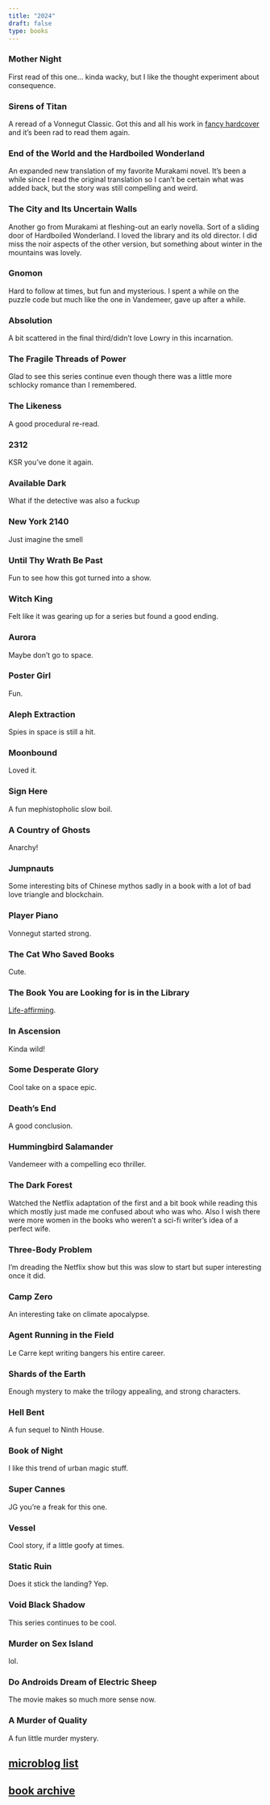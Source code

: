 ```yaml
--- 
title: "2024" 
draft: false 
type: books 
---
```


### Mother Night

First read of this one... kinda wacky, but I like the thought experiment about consequence.

### Sirens of Titan

A reread of a Vonnegut Classic. Got this and all his work in [fancy hardcover](https://amzn.to/4gVvsKS) and it’s been rad to read them again.

### End of the World and the Hardboiled Wonderland

An expanded new translation of my favorite Murakami novel. It’s been a while since I read the original translation so I can’t be certain what was added back, but the story was still compelling and weird.

### The City and Its Uncertain Walls

Another go from Murakami at fleshing-out an early novella. Sort of a sliding door of Hardboiled Wonderland. I loved the library and its old director. I did miss the noir aspects of the other version, but something about winter in the mountains was lovely. 

### Gnomon

Hard to follow at times, but fun and mysterious. I spent a while on the puzzle code but much like the one in Vandemeer, gave up after a while. 

### Absolution

A bit scattered in the final third/didn’t love Lowry in this incarnation.

### The Fragile Threads of Power

Glad to see this series continue even though there was a little more schlocky romance than I remembered. 

### The Likeness

A good procedural re-read.

### 2312

KSR you’ve done it again.

### Available Dark

What if the detective was also a fuckup

### New York 2140

Just imagine the smell

### Until Thy Wrath Be Past

Fun to see how this got turned into a show.

### Witch King

Felt like it was gearing up for a series but found a good ending.

### Aurora

Maybe don’t go to space.

### Poster Girl

Fun.

### Aleph Extraction

Spies in space is still a hit.

### Moonbound

Loved it.

### Sign Here

A fun mephistopholic slow boil. 

### A Country of Ghosts

Anarchy!

### Jumpnauts

Some interesting bits of Chinese mythos sadly in a book with a lot of bad love triangle and blockchain.

### Player Piano

Vonnegut started strong.

### The Cat Who Saved Books

Cute.

### The Book You are Looking for is in the Library

[Life-affirming](https://www.nytimes.com/2023/09/05/books/what-you-are-looking-for-is-in-the-library-michiko-aoyama.html).

### In Ascension

Kinda wild!

### Some Desperate Glory

Cool take on a space epic.

### Death’s End

A good conclusion.

### Hummingbird Salamander

Vandemeer with a compelling eco thriller.

### The Dark Forest

Watched the Netflix adaptation of the first and a bit book while reading this which mostly just made me confused about who was who. Also I wish there were more women in the books who weren’t a sci-fi writer’s idea of a perfect wife.

### Three-Body Problem

I’m dreading the Netflix show but this was slow to start but super interesting once it did.

### Camp Zero

An interesting take on climate apocalypse.

### Agent Running in the Field

Le Carre kept writing bangers his entire career.

### Shards of the Earth

Enough mystery to make the trilogy appealing, and strong characters.

### Hell Bent

A fun sequel to Ninth House.

### Book of Night

I like this trend of urban magic stuff.

### Super Cannes

JG you’re a freak for this one.

### Vessel

Cool story, if a little goofy at times.

### Static Ruin

Does it stick the landing? Yep.

### Void Black Shadow

This series continues to be cool.

### Murder on Sex Island

lol.

### Do Androids Dream of Electric Sheep

The movie makes so much more sense now.

### A Murder of Quality

A fun little murder mystery.

## [microblog list](https://micro.brookshelley.com/2023/01/01/bookgoals.html)

## [book archive](/bookarchive)